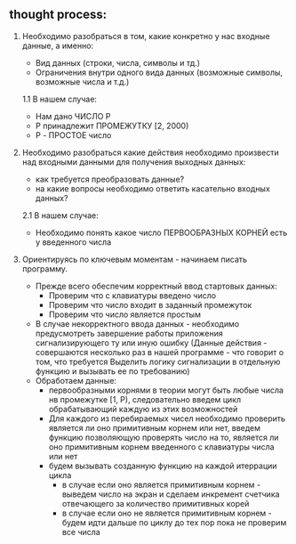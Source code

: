 ## thought process:
1) Необходимо разобраться в том, какие конкретно у нас входные данные, а именно:

    * Вид данных (строки, числа, символы и тд.)
    * Ограничения внутри одного вида данных (возможные символы, возможные числа и т.д.)

    1.1 В нашем случае:
    * Нам дано ЧИСЛО P
    * P принадлежит ПРОМЕЖУТКУ [2, 2000)
    * P - ПРОСТОЕ число
2) Необходимо разобраться какие действия необходимо произвести над входными данными для получения выходных данных:
    * как требуется преобразовать данные?
    * на какие вопросы необходимо ответить касательно входных данных?

    2.1 В нашем случае:
    * Необходимо понять какое число ПЕРВООБРАЗНЫХ КОРНЕЙ есть у введенного числа 
3) Ориентируясь по ключевым моментам - начинаем писать программу.
    * Прежде всего обеспечим корректный ввод стартовых данных:
        * Проверим что с клавиатуры введено число
        * Проверим что число входит в заданный промежуток
        * Проверим что число является простым
    * В случае некорректного ввода данных - необходимо предусмотреть завершение работы приложения сигнализирующего ту или иную ошибку (Данные действия - совершаются несколько раз в нашей программе - что говорит о том, что требуется Выделить логику сигнализации в отдельную функцию и вызывать ее по требованию)
    * Обработаем данные:
        * первообразными корнями в теории могут быть любые числа нв промежутке [1, P), следовательно введем цикл обрабатывающий каждую из этих возможностей
        * Для каждого из перебираемых чисел необходимо проверить является ли оно примитивным корнем или нет, введем функцию позволяющую проверять число на то, является ли оно примитивным корнем введенного с клавиатуры числа или нет
        * будем вызывать созданную функцию на каждой итеррации цикла
            * в случае если оно является примитивным корнем - выведем число на экран и сделаем инкремент счетчика отвечающего за количество примитивных корей
            * в случае если оно не является примитивным корнем - будем идти дальше по циклу до тех пор пока не проверим все числа
